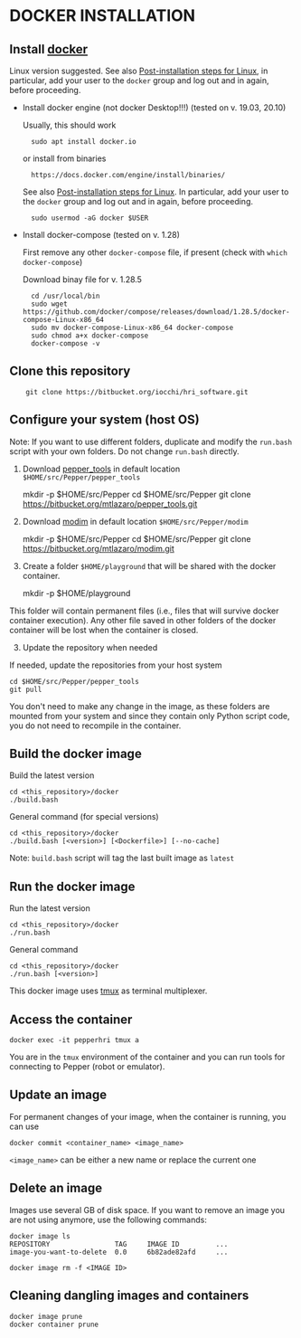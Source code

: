 # DOCKER INSTALLATION

## Install [docker](www.docker.com)


Linux version suggested. See also 
[Post-installation steps for Linux](https://docs.docker.com/install/linux/linux-postinstall/),
in particular, add your user to the `docker` group and log out and in again, before proceeding.

* Install docker engine (not docker Desktop!!!)  (tested on v. 19.03, 20.10) 

    Usually, this should work
    
        sudo apt install docker.io

    or install from binaries

        https://docs.docker.com/engine/install/binaries/

    See also 
    [Post-installation steps for Linux](https://docs.docker.com/install/linux/linux-postinstall/).
    In particular, add your user to the `docker` group and log out and in again, before proceeding.

        sudo usermod -aG docker $USER


* Install docker-compose (tested on v. 1.28)

    First remove any other `docker-compose` file, if present (check with `which docker-compose`)

    Download binay file for v. 1.28.5

        cd /usr/local/bin
        sudo wget https://github.com/docker/compose/releases/download/1.28.5/docker-compose-Linux-x86_64
        sudo mv docker-compose-Linux-x86_64 docker-compose
        sudo chmod a+x docker-compose
        docker-compose -v


## Clone this repository

        git clone https://bitbucket.org/iocchi/hri_software.git 


## Configure your system (host OS)

Note: If you want to use different folders, duplicate and modify the `run.bash` script with your own folders. Do not change `run.bash` directly.

1) Download [pepper_tools](https://bitbucket.org/mtlazaro/pepper_tools) in default location `$HOME/src/Pepper/pepper_tools`

    mkdir -p $HOME/src/Pepper
    cd $HOME/src/Pepper
    git clone https://bitbucket.org/mtlazaro/pepper_tools.git 


2) Download [modim](https://bitbucket.org/mtlazaro/modim) in default location `$HOME/src/Pepper/modim`

    mkdir -p $HOME/src/Pepper
    cd $HOME/src/Pepper
    git clone https://bitbucket.org/mtlazaro/modim.git 


3) Create a folder `$HOME/playground` that will be shared with the docker container.

    mkdir -p $HOME/playground

This folder will contain permanent files (i.e., files that will survive docker container execution).
Any other file saved in other folders of the docker container will be lost when the container is closed.


3) Update the repository when needed

If needed, update the repositories from your host system

    cd $HOME/src/Pepper/pepper_tools
    git pull

You don't need to make any change in the image, as these folders are mounted from your system and since they contain only Python script code, you do not need to recompile in the container.


## Build the docker image

Build the latest version

    cd <this_repository>/docker
    ./build.bash 

General command (for special versions)

    cd <this_repository>/docker
    ./build.bash [<version>] [<Dockerfile>] [--no-cache]


Note: `build.bash` script will tag the last built image as `latest`


## Run the docker image


Run the latest version

    cd <this_repository>/docker
    ./run.bash


General command

    cd <this_repository>/docker
    ./run.bash [<version>]


This docker image uses [tmux](https://github.com/tmux/tmux/wiki) as  terminal multiplexer.


## Access the container

    docker exec -it pepperhri tmux a

You are in the `tmux` environment of the container and you can run tools for connecting to Pepper (robot or emulator).


## Update an image

For permanent changes of your image, when the container is running, you can use

    docker commit <container_name> <image_name>

`<image_name>` can be either a new name or replace the current one


## Delete an image

Images use several GB of disk space. If you want to remove an image you are not using anymore, use the following commands:

    docker image ls
    REPOSITORY                TAG     IMAGE ID         ...
    image-you-want-to-delete  0.0     6b82ade82afd     ...
        
    docker image rm -f <IMAGE ID>


## Cleaning dangling images and containers

    docker image prune
    docker container prune



